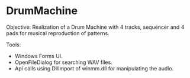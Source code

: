 # DrumMachine

Objective:
Realization of a Drum Machine with 4 tracks, sequencer and 4 pads for musical reproduction of patterns.

Tools:
- Windows Forms UI.
- OpenFileDialog for searching WAV files.
- Api calls using DllImport of winmm.dll for manipulating the audio.
